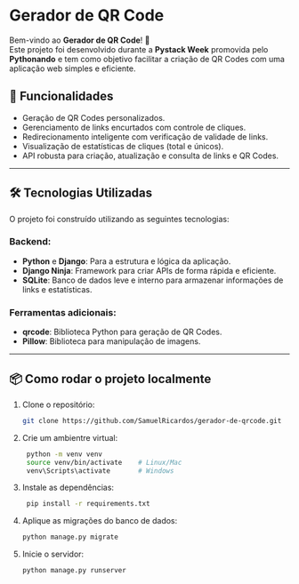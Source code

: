 # Gerador de QR Code

Bem-vindo ao **Gerador de QR Code**! 🎉  
Este projeto foi desenvolvido durante a **Pystack Week** promovida pelo **Pythonando** e tem como objetivo facilitar a criação de QR Codes com uma aplicação web simples e eficiente.

## 🚀 Funcionalidades

- Geração de QR Codes personalizados.
- Gerenciamento de links encurtados com controle de cliques.
- Redirecionamento inteligente com verificação de validade de links.
- Visualização de estatísticas de cliques (total e únicos).
- API robusta para criação, atualização e consulta de links e QR Codes.

---

## 🛠️ Tecnologias Utilizadas

O projeto foi construído utilizando as seguintes tecnologias:

### Backend:
- **Python** e **Django**: Para a estrutura e lógica da aplicação.
- **Django Ninja**: Framework para criar APIs de forma rápida e eficiente.
- **SQLite**: Banco de dados leve e interno para armazenar informações de links e estatísticas.

### Ferramentas adicionais:
- **qrcode**: Biblioteca Python para geração de QR Codes.
- **Pillow**: Biblioteca para manipulação de imagens.

---

## 📦 Como rodar o projeto localmente

1. Clone o repositório:
   ```bash
   git clone https://github.com/SamuelRicardos/gerador-de-qrcode.git

2. Crie um ambientre virtual:
   ```bash
    python -m venv venv
    source venv/bin/activate    # Linux/Mac
    venv\Scripts\activate       # Windows
3. Instale as dependências:
   ```bash
    pip install -r requirements.txt

3. Aplique as migrações do banco de dados:
   ```bash
   python manage.py migrate

4. Inicie o servidor:
   ```bash
   python manage.py runserver
